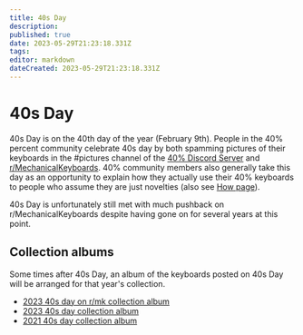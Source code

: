 ```yaml
---
title: 40s Day
description:
published: true
date: 2023-05-29T21:23:18.331Z
tags: 
editor: markdown
dateCreated: 2023-05-29T21:23:18.331Z
---
```


# 40s Day

40s Day is on the 40th day of the year (February 9th).
People in the 40% percent community celebrate 40s day by both spamming pictures of their keyboards in the #pictures channel of the [40% Discord Server](https://discord.gg/40percent) and [r/MechanicalKeyboards](https://www.reddit.com/r/MechanicalKeyboards/).
40% community members also generally take this day as an opportunity to explain how they actually use their 40% keyboards to people who assume they are just novelties (also see [How page](/en/how)).

40s Day is unfortunately still met with much pushback on r/MechanicalKeyboards despite having gone on for several years at this point. 

## Collection albums

Some times after 40s Day, an album of the keyboards posted on 40s Day will be arranged for that year's collection.

- [2023 40s day on r/mk collection album](https://photos.google.com/share/AF1QipPvKHc6o9iYqX24mqtuCdtskOYtxy_N7TUBso3cyDmjua8CXyJ8lPd-km2xLzRPrA?pli=1&key=cEVybWRpVU1aUlNVLUxtN0pvNkFRU1hNelphVmxn)
- [2023 40s day collection album](https://imgur.com/a/EY3WXzp)
- [2021 40s day collection album](https://imgur.com/a/Dik1X9y)